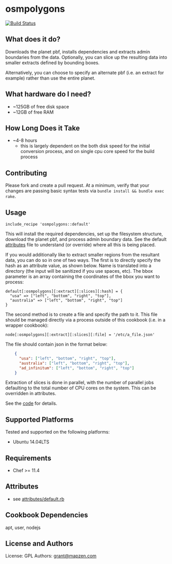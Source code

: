 osmpolygons
===========
[![Build Status](https://circleci.com/gh/mapzen/chef-osmpolygons.svg?style=svg)](https://circleci.com/gh/mapzen/chef-osmpolygons)

What does it do?
----------------
Downloads the planet pbf, installs dependencies and extracts admin boundaries from the data. Optionally, you can slice up the resulting data into smaller extracts defined by bounding boxes.

Alternatively, you can choose to specify an alternate pbf (i.e. an extract for example) rather than use the entire planet.

What hardware do I need?
------------------------
* ~125GB of free disk space
* ~12GB of free RAM

How Long Does it Take
---------------------
* ~4-8 hours
  * this is largely dependent on the both disk speed for the initial conversion process, and on single cpu core speed for the build process

Contributing
------------
Please fork and create a pull request. At a minimum, verify that your changes are passing basic syntax tests via `bundle install && bundle exec rake`.

Usage
-----
    include_recipe 'osmpolygons::default'

This will install the required dependencies, set up the filesystem structure, download the planet pbf,
and process admin boundary data. See the default [attributes](https://github.com/pelias/chef-osmpolygons/blob/master/attributes/default.rb) file to understand (or override) where all this is being placed.

If you would additionally like to extract smaller regions from the resultant data, you can do so in one of two ways. The first is to directly specify the hash as an attribute value, as shown below. Name is translated into a directory (the input will be sanitized if you use spaces, etc). The bbox parameter is an array containing the coordinates of the bbox you want to process:

    default[:osmpolygons][:extract][:slices][:hash] = {
      "usa" => ["left", "bottom", "right", "top"],
      "australia" => ["left", "bottom", "right", "top"]
    }

The second method is to create a file and specify the path to it. This file should be managed directly via a process outside of this cookbook (i.e. in a wrapper cookbook):

    node[:osmpolygons][:extract][:slices][:file] = '/etc/a_file.json'

The file should contain json in the format below:

```json
    {
      "usa": ["left", "bottom", "right", "top"],
      "australia": ["left", "bottom", "right", "top"],
      "ad_infinitum": ["left", "bottom", "right", "top"]
    }
```

Extraction of slices is done in parallel, with the number of parallel jobs defaulting to the total number of CPU cores on the system. This can be overridden in attributes.

See the [code](https://github.com/pelias/chef-osmpolygons/blob/master/recipes/_extract_slices.rb) for details.

Supported Platforms
-------------------
Tested and supported on the following platforms:

* Ubuntu 14.04LTS

Requirements
------------
* Chef >= 11.4

Attributes
----------
* see [attributes/default.rb](https://github.com/mapzen/chef-osmpolygons/blob/master/attributes/default.rb)

Cookbook Dependencies
---------------------
apt, user, nodejs

License and Authors
-------------------
License: GPL
Authors: grant@mapzen.com
